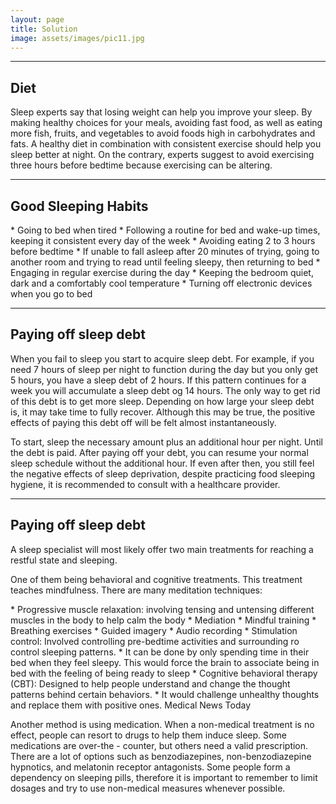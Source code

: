 ```yaml
---
layout: page
title: Solution
image: assets/images/pic11.jpg
---
```


<hr class="major" />

<h2>Diet</h2>
<p>Sleep experts say that losing weight can help you improve your sleep. By making healthy choices for your meals, avoiding fast food, as well as eating  more fish, fruits, and vegetables to avoid foods high in carbohydrates and fats. A healthy diet in combination with consistent exercise should help you sleep better at night. On the contrary, experts suggest to avoid exercising three hours before bedtime because exercising can be altering. </p>

<hr class="major" />

<h2>Good Sleeping Habits</h2>
* Going to bed when tired
* Following a routine for bed and wake-up times, keeping it consistent every day of the week
* Avoiding eating 2 to 3 hours before bedtime
* If unable to fall asleep after 20 minutes of trying, going to another room and trying to read until feeling sleepy, then returning to bed
* Engaging in regular exercise during the day
* Keeping the bedroom quiet, dark and a comfortably cool temperature
* Turning off electronic devices when you go to bed

<hr class="major" />

<h2>Paying off sleep debt</h2>
<p>When you fail to sleep you start to acquire sleep debt. For example, if you need 7 hours of sleep per night to function during the day but you only get 5 hours, you have a sleep debt of 2 hours. If this pattern continues for a week you will accumulate a sleep debt og 14 hours. The only way to get rid of this debt is to get more sleep. Depending on how large your sleep debt is, it may take time to fully recover. Although this may be true, the positive effects of paying this debt off will be felt almost instantaneously.</p>
<p>To start, sleep the necessary amount plus an additional hour per night. Until the debt is paid. After paying off your debt, you can resume your normal sleep schedule without the additional hour. If even after then, you still feel the negative effects of sleep deprivation, despite practicing food sleeping hygiene, it is recommended to consult with a healthcare provider. </p>

<hr class="major" />

<h2>Paying off sleep debt</h2>
<p>A sleep specialist will most likely offer two main treatments for reaching a restful state and sleeping. </p>
<p>One of them being behavioral and cognitive treatments. This treatment teaches mindfulness. There are many meditation techniques:</p>
* Progressive muscle relaxation: involving tensing and untensing different muscles in the body to help calm the body
* Mediation
* Mindful training
* Breathing exercises
* Guided imagery
* Audio recording
* Stimulation control: Involved controlling pre-bedtime activities and surrounding ro control sleeping patterns.
    * It can be done by only spending time in their bed when they feel sleepy. This would force the brain to associate being in bed with the feeling of being ready to sleep
* Cognitive behavioral therapy (CBT): Designed to help people understand and change the thought patterns behind certain behaviors. 
    * It would challenge unhealthy thoughts and replace them with positive ones. Medical News Today

<p>Another method is using medication. When a non-medical treatment is no effect, people can resort to drugs to help them induce sleep. Some medications are over-the - counter, but others need a valid prescription. There are a lot of options such as benzodiazepines, non-benzodiazepine hypnotics, and melatonin receptor antagonists. Some people form a dependency on sleeping pills, therefore it is important to remember to limit dosages and try to use non-medical measures whenever possible. </p>


